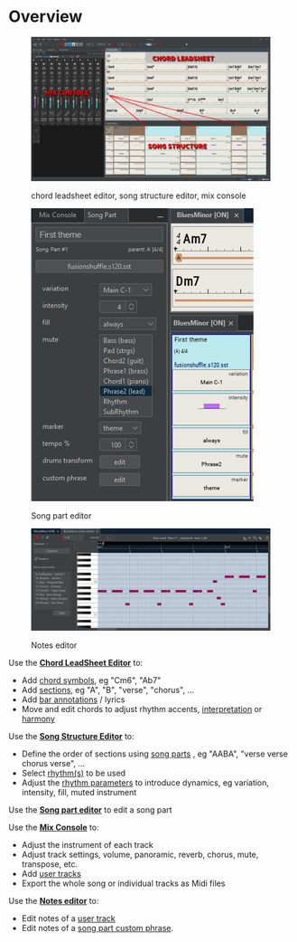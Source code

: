 # Overview

<figure><img src="../.gitbook/assets/FullEditorsText.png" alt=""><figcaption><p>chord leadsheet editor, song structure editor, mix console</p></figcaption></figure>

<figure><img src="../.gitbook/assets/2024-01-05 23_12_53-JJazzLab  4.0.2.png" alt=""><figcaption><p>Song part editor</p></figcaption></figure>

<figure><img src="../.gitbook/assets/2023-12-31 23_11_42-JJazzLab  4.0.2.png" alt=""><figcaption><p>Notes editor</p></figcaption></figure>

Use the [**Chord LeadSheet Editor**](chord-lead-sheet.md) to:

* Add [chord symbols](chord-lead-sheet.md#chord-symbols), eg "Cm6", "Ab7"
* Add [sections](chord-lead-sheet.md#sections-input), eg "A", "B", "verse", "chorus", ...
* Add [bar annotations](chord-lead-sheet.md#bar-annotations-lyrics) / lyrics
* Move and edit chords to adjust rhythm accents, [interpretation](chord-lead-sheet.md#interpretation) or [harmony](chord-lead-sheet.md#harmony)

Use the [**Song Structure Editor**](song-structure.md) to:

* Define the order of sections using [song parts](song-structure.md#song-parts) , eg "AABA", "verse verse chorus verse", ...
* Select [rhythm(s)](song-structure.md#change-rhythm) to be used
* Adjust the [rhythm parameters](song-structure.md#rhythm-parameters) to introduce dynamics, eg variation, intensity, fill, muted instrument

Use the [**Song part editor**](song-structure.md#song-part-editor) to edit a song part

Use the [**Mix Console**](mix-console.md) to:

* Adjust the instrument of each track
* Adjust track settings, volume, panoramic, reverb, chorus, mute, transpose, etc.
* Add [user tracks](mix-console.md#user-tracks)
* Export the whole song or individual tracks as Midi files

Use the [**Notes editor**](notes-editor.md) to:

* Edit notes of a [user track](mix-console.md#user-tracks)
* Edit notes of a [song part custom phrase](song-structure.md#rhythm-parameters).
